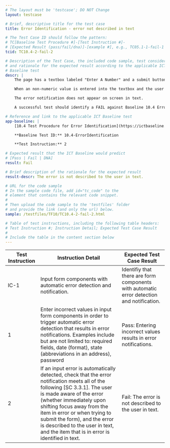```yaml
---
# The layout must be 'testcase'; DO NOT Change
layout: testcase

# Brief, descriptive title for the test case
title: Error Identification - error not described in text

# The Test Case ID should follow the pattern:
# TC[Baseline Test Procedure #]-[Test Instruction #]-
# [Expected Result (pass/fail/dna)]-[example #], e.g., TC05.1-1-fail-1
tcid: TC10.4-2-fail-2

# Description of the Test Case, the included code sample, test considerations,
# and rationale for the expected result according to the applicable ICT
# Baseline test
descr: | 
    The page has a textbox labeled "Enter A Number" and a submit button.

    When an non-numeric value is entered into the textbox and the user shifts focus away from the textbox or presses the submit button, then the background color of the input element changes to red.

    The error notification does not appear on screen in text.

    A successful test should identify a FAIL against Baseline 10.4 Error Identification.

# Reference and link to the applicable ICT Baseline test
app-baseline: | 
    [10.4 Test Procedure for Error Identification](https://ictbaseline.access-board.gov/10Forms/#104-test-procedure-for-error-identification)

    **Baseline Test ID:** 10.4-ErrorIdentification

    **Test Instruction:** 2

# Expected result that the ICT Baseline would predict
# [Pass | Fail | DNA]
result: Fail

# Brief description of the rationale for the expected result
result-descr: The error is not described to the user in text.

# URL for the code sample
# In the sample code file, add id="tc_code" to the
# element that contains the relevant code snippet.
#
# Then upload the code sample to the 'testfiles' folder
# and provide the link (and only the url) below.
sample: /testfiles/TF10/TC10.4-2-fail-2.html

# Table of test instructions, including the following table headers:
# Test Instruction #; Instruction Detail; Expected Test Case Result
#
# Include the table in the content section below
---
```

| Test Instruction | Instruction Detail | Expected Test Case Result |
|------------------|--------------------|---------------------------|
| IC-1 | Input form components with automatic error detection and notification. | Identifiy that there are form components with automatic error detection and notification. |
| 1 | Enter incorrect values in input form components in order to trigger automatic error detection that results in error notifications. Examples include but are not limited to: required fields, date (format), state (abbreviations in an address), password | Pass: Entering incorrect values results in error notifications. |
| 2 | If an input error is automatically detected, check that the error notification meets all of the following [SC 3.3.1]. The user is made aware of the error (whether immediately upon shifting focus away from the item in error or when trying to submit the form), and the error is described to the user in text, and the item that is in error is identified in text. | Fail: The error is not described to the user in text. |
